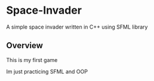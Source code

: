 # Space-Invader
A simple space invader written in C++ using SFML library

## Overview
This is my first game

Im just practicing SFML and OOP


